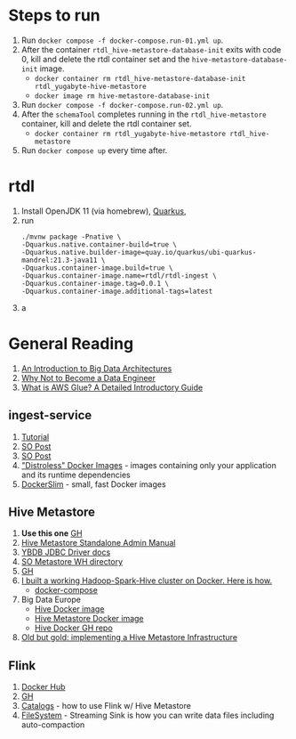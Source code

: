 # Steps to run
1. Run `docker compose -f docker-compose.run-01.yml up`.
2. After the container `rtdl_hive-metastore-database-init` exits with code 0, kill and delete the rtdl container set and the `hive-metastore-database-init` image.
    * `docker container rm rtdl_hive-metastore-database-init rtdl_yugabyte-hive-metastore`
    * `docker image rm hive-metastore-database-init`
3. Run `docker compose -f docker-compose.run-02.yml up`.
4. After the `schemaTool` completes running in the `rtdl_hive-metastore` container, kill and delete the rtdl container set.
    * `docker container rm rtdl_yugabyte-hive-metastore rtdl_hive-metastore`
5. Run `docker compose up` every time after.

# rtdl
1. Install OpenJDK 11 (via homebrew), [Quarkus](https://quarkus.io/get-started/),
2. run
    ```
    ./mvnw package -Pnative \
    -Dquarkus.native.container-build=true \
    -Dquarkus.native.builder-image=quay.io/quarkus/ubi-quarkus-mandrel:21.3-java11 \
    -Dquarkus.container-image.build=true \
    -Dquarkus.container-image.name=rtdl/rtdl-ingest \
    -Dquarkus.container-image.tag=0.0.1 \
    -Dquarkus.container-image.additional-tags=latest
    ```
3. a

# General Reading
1. [An Introduction to Big Data Architectures](https://www.quastor.org/p/an-introduction-to-big-data-architectures)
2. [Why Not to Become a Data Engineer](https://medium.com/coriers/why-not-to-become-a-data-engineer-3533286bf642)
3. [What is AWS Glue? A Detailed Introductory Guide](https://www.lastweekinaws.com/blog/what-is-aws-glue-a-detailed-introductory-guide/)

## ingest-service
1. [Tutorial](https://golang.org/doc/tutorial/web-service-gin)
2. [SO Post](https://stackoverflow.com/questions/42247978/go-gin-gonic-get-text-from-post-request)
3. [SO Post](https://stackoverflow.com/questions/61919830/go-gin-get-request-body-json)
3. ["Distroless" Docker Images](https://github.com/GoogleContainerTools/distroless) - images containing only your application and its runtime dependencies
4. [DockerSlim](https://dockersl.im/) - small, fast Docker images

## Hive Metastore
1. **Use this one** [GH](https://github.com/arempter/hive-metastore-docker)
2. [Hive Metastore Standalone Admin Manual](https://cwiki.apache.org/confluence/display/Hive/AdminManual+Metastore+3.0+Administration)
3. [YBDB JDBC Driver docs](https://docs.yugabyte.com/latest/integrations/jdbc-driver/)
4. [SO Metastore WH directory](https://stackoverflow.com/questions/30518130/how-to-set-hive-metastore-warehouse-dir-in-hivecontext)
5. [GH](https://github.com/IBM/docker-hive)
6. [I built a working Hadoop-Spark-Hive cluster on Docker. Here is how.](https://marcel-jan.eu/datablog/2020/10/25/i-built-a-working-hadoop-spark-hive-cluster-on-docker-here-is-how/)
    * [docker-compose](https://github.com/Marcel-Jan/docker-hadoop-spark/blob/master/docker-compose.yml)
7. Big Data Europe
    * [Hive Docker image](https://hub.docker.com/r/bde2020/hive)
    * [Hive Metastore Docker image](https://hub.docker.com/layers/bde2020/hive/2.1.0-postgresql-metastore/images/sha256-c08e4c07c5d670ccfed2fc5123b2fe536d3678347f65f46629b8d2d98564c1d5?context=explore)
    * [Hive Docker GH repo](https://github.com/big-data-europe/docker-hive)
8. [Old but gold: implementing a Hive Metastore Infrastructure](https://medium.com/quintoandar-tech-blog/old-but-gold-implementing-a-hive-metastore-infrastructure-225a8056fea8)

## Flink
1. [Docker Hub](https://hub.docker.com/_/flink)
2. [GH](https://github.com/apache/flink)
3. [Catalogs](https://nightlies.apache.org/flink/flink-docs-release-1.14/docs/dev/table/catalogs/) - how to use Flink w/ Hive Metastore
4. [FileSystem](https://nightlies.apache.org/flink/flink-docs-master/docs/connectors/table/filesystem/) - Streaming Sink is how you can write data files including auto-compaction